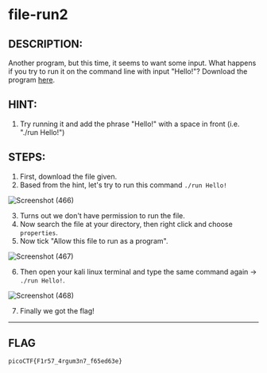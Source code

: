 # file-run2
## DESCRIPTION:
Another program, but this time, it seems to want some input. 
What happens if you try to run it on the command line with input "Hello!"? 
Download the program [here](https://github.com/jon-brandy/CTF-WRITE-UP/blob/d1deee62b2cb4de7de32842857e4d7131a97afea/Asset/file-run2/run).
## HINT:
1. Try running it and add the phrase "Hello!" with a space in front (i.e. "./run Hello!")
## STEPS:
1. First, download the file given.
2. Based from the hint, let's try to run this command `./run Hello!`

![Screenshot (466)](https://user-images.githubusercontent.com/70703371/175036605-88d03c02-724a-4a02-b78c-3a4eed26c287.png)

3. Turns out we don't have permission to run the file.
4. Now search the file at your directory, then right click and choose `properties`.
5. Now tick "Allow this file to run as a program".

![Screenshot (467)](https://user-images.githubusercontent.com/70703371/175037199-15ff9196-76e7-49de-bcad-d09d30787b2e.png)

6. Then open your kali linux terminal and type the same command again -> `./run Hello!`.

![Screenshot (468)](https://user-images.githubusercontent.com/70703371/175037630-d0bfc86e-eeb4-4e0f-b5b2-e273a9fa13cd.png)

7. Finally we got the flag!


---
## FLAG
```
picoCTF{F1r57_4rgum3n7_f65ed63e}
```
